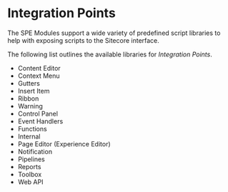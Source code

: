 # Integration Points

The SPE Modules support a wide variety of predefined script libraries to help with exposing scripts to the Sitecore interface.

The following list outlines the available libraries for *Integration Points*.

* Content Editor
 * Context Menu
 * Gutters
 * Insert Item
 * Ribbon
 * Warning
* Control Panel
* Event Handlers
* Functions
* Internal
* Page Editor (Experience Editor)
 * Notification
* Pipelines
* Reports
* Toolbox
* Web API

